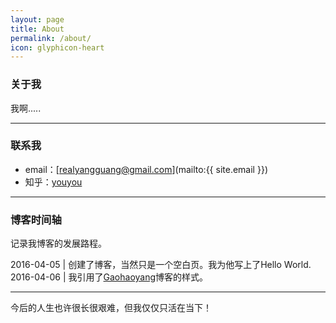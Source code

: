 ```yaml
---
layout: page
title: About
permalink: /about/
icon: glyphicon-heart
---
```


### 关于我

我啊.....

---

### 联系我

* email：[realyangguang@gmail.com](mailto:{{ site.email }})
* 知乎：[youyou](https://www.zhihu.com/people/youyou-51-95)

---

### 博客时间轴   

记录我博客的发展路程。

2016-04-05 | 创建了博客，当然只是一个空白页。我为他写上了Hello World.
2016-04-06 | 我引用了[Gaohaoyang](http://gaohaoyang.github.io)博客的样式。

---

今后的人生也许很长很艰难，但我仅仅只活在当下！
